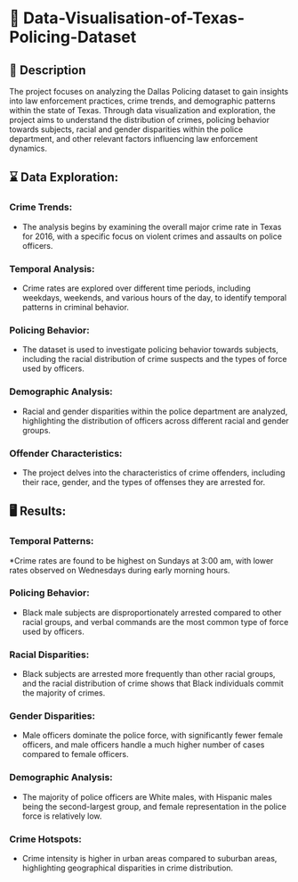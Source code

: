# 🚀 Data-Visualisation-of-Texas-Policing-Dataset

## :pencil: Description
The project focuses on analyzing the Dallas Policing dataset to gain insights into law enforcement practices, crime trends, and demographic patterns within the state of Texas. Through data visualization and exploration, the project aims to understand the distribution of crimes, policing behavior towards subjects, racial and gender disparities within the police department, and other relevant factors influencing law enforcement dynamics.



## ⌛ Data Exploration:


### Crime Trends: 
* The analysis begins by examining the overall major crime rate in Texas for 2016, with a specific focus on violent crimes and assaults on police officers.
### Temporal Analysis: 
* Crime rates are explored over different time periods, including weekdays, weekends, and various hours of the day, to identify temporal patterns in criminal behavior.
### Policing Behavior: 
* The dataset is used to investigate policing behavior towards subjects, including the racial distribution of crime suspects and the types of force used by officers.
### Demographic Analysis:
* Racial and gender disparities within the police department are analyzed, highlighting the distribution of officers across different racial and gender groups.
### Offender Characteristics: 
* The project delves into the characteristics of crime offenders, including their race, gender, and the types of offenses they are arrested for.

## 🖥️ Results:

### Temporal Patterns:
*Crime rates are found to be highest on Sundays at 3:00 am, with lower rates observed on Wednesdays during early morning hours.
### Policing Behavior:
* Black male subjects are disproportionately arrested compared to other racial groups, and verbal commands are the most common type of force used by officers.
### Racial Disparities:
* Black subjects are arrested more frequently than other racial groups, and the racial distribution of crime shows that Black individuals commit the majority of crimes.
### Gender Disparities:
* Male officers dominate the police force, with significantly fewer female officers, and male officers handle a much higher number of cases compared to female officers.
### Demographic Analysis:
* The majority of police officers are White males, with Hispanic males being the second-largest group, and female representation in the police force is relatively low.
### Crime Hotspots: 
* Crime intensity is higher in urban areas compared to suburban areas, highlighting geographical disparities in crime distribution.
  


